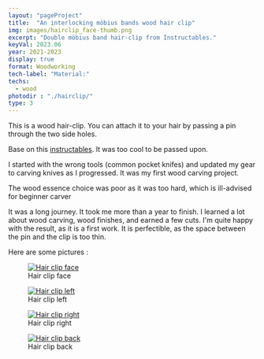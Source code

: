 ```yaml
---
layout: "pageProject"
title:  "An interlocking möbius bands wood hair clip"
img: images/hairclip_face-thumb.png
excerpt: "Double möbius band hair-clip from Instructables."
keyVal: 2023.06
year: 2021-2023
display: true
format: Woodworking
tech-label: "Material:"
techs:
  - wood
photodir : "./hairclip/"
type: 3
---
```

<p>This is a wood hair-clip. You can attach it to your hair by passing a pin through the two side holes.</p>

<p>Base on this <a href="https://www.instructables.com/Interlocking-Mobius-Band-Hair-Clip/">instructables</a>. It was too cool to be passed upon.</p>

<p>I started with the wrong tools (common pocket knifes) and updated my gear to carving knives as I progressed. It was my first wood carving project.</p>
<p>The wood essence choice was poor as it was too hard, which is ill-advised for beginner carver</p>

<p>It was a long journey. It took me more than a year to finish. I learned a lot about wood carving, wood finishes, and earned a few cuts. I'm quite happy with the result, as it is a first work. It is perfectible, as the space between the pin and the clip is too thin.</p>

<p>Here are some pictures : </p>
<div class="project-gallery">
    <figure itemprop="associatedMedia" itemscope itemtype="http://schema.org/ImageObject">
        <a href="{{page.photodir}}hairclip_face.png" itemprop="contentUrl" data-size="3060x4080">
          <img class="project-image" src="{{page.photodir}}hairclip_face-thumb.png" itemprop="thumbnail" alt="Hair clip face" />
        </a>
        <figcaption itemprop="caption description">Hair clip face</figcaption>
    </figure>
    <figure itemprop="associatedMedia" itemscope itemtype="http://schema.org/ImageObject">
        <a href="{{page.photodir}}hairclip_left.png" itemprop="contentUrl" data-size="3060x4080">
          <img class="project-image" src="{{page.photodir}}hairclip_left-thumb.png" itemprop="thumbnail" alt="Hair clip left" />
        </a>
        <figcaption itemprop="caption description">Hair clip left</figcaption>
    </figure>
    <figure itemprop="associatedMedia" itemscope itemtype="http://schema.org/ImageObject">
        <a href="{{page.photodir}}hairclip_right.png" itemprop="contentUrl" data-size="3060x4080">
          <img class="project-image" src="{{page.photodir}}hairclip_right-thumb.png" itemprop="thumbnail" alt="Hair clip right" />
        </a>
        <figcaption itemprop="caption description">Hair clip right</figcaption>
    </figure>
    <figure itemprop="associatedMedia" itemscope itemtype="http://schema.org/ImageObject">
        <a href="{{page.photodir}}hairclip_back.png" itemprop="contentUrl" data-size="3060x4080">
          <img class="project-image" src="{{page.photodir}}hairclip_back-thumb.png" itemprop="thumbnail" alt="Hair clip back" />
        </a>
        <figcaption itemprop="caption description">Hair clip back</figcaption>
    </figure>
</div>